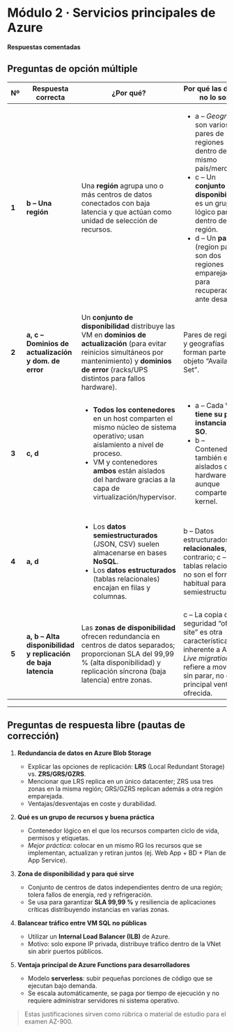 # Módulo 2 · Servicios principales de Azure  
**Respuestas comentadas**

## Preguntas de opción múltiple

| Nº | Respuesta correcta | ¿Por qué? | Por qué las demás no lo son |
|----|--------------------|-----------|-----------------------------|
| **1** | **b – Una región** | Una **región** agrupa uno o más centros de datos conectados con baja latencia y que actúan como unidad de selección de recursos. | <ul><li>a – *Geografía* son varios pares de regiones dentro de un mismo país/mercado.</li><li>c – Un **conjunto de disponibilidad** es un grupo lógico para VM dentro de *una* región.</li><li>d – Un **par** (region pair) son dos regiones emparejadas para recuperación ante desastres.</li></ul> |
| **2** | **a, c – Dominios de actualización y dom. de error** | Un **conjunto de disponibilidad** distribuye las VM en **dominios de actualización** (para evitar reinicios simultáneos por mantenimiento) y **dominios de error** (racks/UPS distintos para fallos hardware). | Pares de regiones y geografías no forman parte del objeto “Availability Set”. |
| **3** | **c, d** | <ul><li>**Todos los contenedores** en un host comparten el mismo núcleo de sistema operativo; usan aislamiento a nivel de proceso.</li><li>VM y contenedores **ambos** están aislados del hardware gracias a la capa de virtualización/hypervisor.</li></ul> | <ul><li>a – Cada VM **tiene su propia instancia de SO**.</li><li>b – Contenedores también están aislados del hardware aunque comparten kernel.</li></ul> |
| **4** | **a, d** | <ul><li>Los **datos semiestructurados** (JSON, CSV) suelen almacenarse en bases **NoSQL**.</li><li>Los **datos estructurados** (tablas relacionales) encajan en filas y columnas.</li></ul> | b – Datos estructurados son **relacionales**, no lo contrario; c – tablas relacionales no son el formato habitual para semiestructurados. |
| **5** | **a, b – Alta disponibilidad y replicación de baja latencia** | Las **zonas de disponibilidad** ofrecen redundancia en centros de datos separados; proporcionan SLA del 99,99 % (alta disponibilidad) y replicación síncrona (baja latencia) entre zonas. | c – La copia de seguridad “off-site” es otra característica, no inherente a AZ; d – *Live migration* se refiere a mover VM sin parar, no es la principal ventaja ofrecida. |

---

## Preguntas de respuesta libre (pautas de corrección)

1. **Redundancia de datos en Azure Blob Storage**  
   - Explicar las opciones de replicación: **LRS** (Local Redundant Storage) vs. **ZRS/GRS/GZRS**.  
   - Mencionar que LRS replica en un único datacenter; ZRS usa tres zonas en la misma región; GRS/GZRS replican además a otra región emparejada.  
   - Ventajas/desventajas en coste y durabilidad.

2. **Qué es un grupo de recursos y buena práctica**  
   - Contenedor lógico en el que los recursos comparten ciclo de vida, permisos y etiquetas.  
   - *Mejor práctica*: colocar en un mismo RG los recursos que se implementan, actualizan y retiran juntos (ej. Web App + BD + Plan de App Service).

3. **Zona de disponibilidad y para qué sirve**  
   - Conjunto de centros de datos independientes dentro de una región; tolera fallos de energía, red y refrigeración.  
   - Se usa para garantizar **SLA 99,99 %** y resiliencia de aplicaciones críticas distribuyendo instancias en varias zonas.

4. **Balancear tráfico entre VM SQL no públicas**  
   - Utilizar un **Internal Load Balancer (ILB)** de Azure.  
   - Motivo: solo expone IP privada, distribuye tráfico dentro de la VNet sin abrir puertos públicos.

5. **Ventaja principal de Azure Functions para desarrolladores**  
   - Modelo **serverless**: subir pequeñas porciones de código que se ejecutan bajo demanda.  
   - Se escala automáticamente, se paga por tiempo de ejecución y no requiere administrar servidores ni sistema operativo.

> Estas justificaciones sirven como rúbrica o material de estudio para el examen AZ-900.
